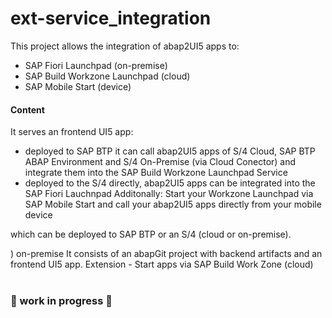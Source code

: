 # ext-service_integration
This project allows the integration of abap2UI5 apps to:
* SAP Fiori Launchpad (on-premise)
* SAP Build Workzone Launchpad (cloud)
* SAP Mobile Start (device)

#### Content
It serves an frontend UI5 app:
  * deployed to SAP BTP it can call abap2UI5 apps of S/4 Cloud, SAP BTP ABAP Environment and S/4 On-Premise (via Cloud Conector) and integrate them into the SAP Build Workzone Launchpad Service
  * deployed to the S/4 directly, abap2UI5 apps can be integrated into the SAP Fiori Lauchnpad
Additonally: Start your Workzone Launchpad via SAP Mobile Start and call your abap2UI5 apps directly from your mobile device


which can be deployed to SAP BTP or an S/4 (cloud or on-premise).

) on-premise
It consists of an abapGit project with backend artifacts and an frontend UI5 app.
Extension - Start apps via SAP Build Work Zone (cloud) <br><br>
### 🚧 work in progress 🚧
